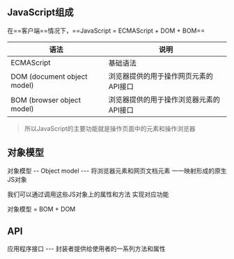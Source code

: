 ## JavaScript组成

在==客户端==情况下，==JavaScript = ECMAScript + DOM + BOM==

| 语法                        | 说明                                    |
| --------------------------- | --------------------------------------- |
| ECMAScript                  | 基础语法                                |
| DOM (document object model) | 浏览器提供的用于操作网页元素的API接口   |
| BOM (browser object model)  | 浏览器提供的用于操作浏览器元素的API接口 |

> 所以JavaScript的主要功能就是操作页面中的元素和操作浏览器



## 对象模型

对象模型 -- Object model --- 将浏览器元素和网页文档元素 一一映射形成的原生JS对象

我们可以通过调用这些JS对象上的属性和方法 实现对应功能

对象模型 = BOM + DOM



## API

应用程序接口 --- 封装者提供给使用者的一系列方法和属性
